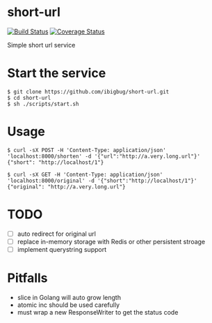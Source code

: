 # short-url

[![Build Status](https://travis-ci.org/ibigbug/short-url.svg?branch=master)](https://travis-ci.org/ibigbug/short-url)
[![Coverage Status](https://coveralls.io/repos/github/ibigbug/short-url/badge.svg?branch=master)](https://coveralls.io/github/ibigbug/short-url?branch=master)

Simple short url service

# Start the service

```
$ git clone https://github.com/ibigbug/short-url.git
$ cd short-url
$ sh ./scripts/start.sh
```

# Usage

```
$ curl -sX POST -H 'Content-Type: application/json' 'localhost:8000/shorten' -d '{"url":"http://a.very.long.url"}'
{"short": "http://localhost/1"}
```

```
$ curl -sX GET -H 'Content-Type: application/json' 'localhost:8000/original' -d '{"short":"http://localhost/1"}'
{"original": "http://a.very.long.url"}
```

# TODO

* [ ] auto redirect for original url
* [ ] replace in-memory storage with Redis or other persistent stroage
* [ ] implement querystring support

# Pitfalls

* slice in Golang will auto grow length
* atomic inc should be used carefully
* must wrap a new ResponseWriter to get the status code
